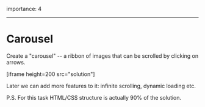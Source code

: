 importance: 4

---

# Carousel

Create a "carousel" -- a ribbon of images that can be scrolled by clicking on arrows.

[iframe height=200 src="solution"]

Later we can add more features to it: infinite scrolling, dynamic loading etc.

P.S.
For this task HTML/CSS structure is actually 90% of the solution.
